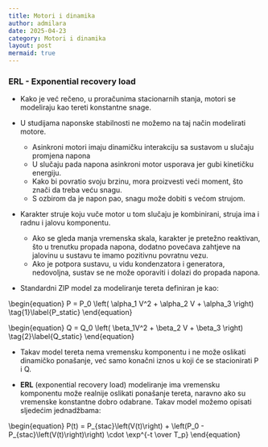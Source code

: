 ```yaml
---
title: Motori i dinamika
author: admilara
date: 2025-04-23
category: Motori i dinamika
layout: post
mermaid: true
---
```


### ERL - Exponential recovery load

- Kako je već rečeno, u proračunima stacionarnih stanja, motori se modeliraju kao
tereti konstantne snage. 
- U studijama naponske stabilnosti ne možemo na taj način modelirati motore.
    - Asinkroni motori imaju dinamičku interakciju sa sustavom u slučaju promjena napona
    - U slučaju pada napona asinkroni motor usporava jer gubi kinetičku energiju.
    - Kako bi povratio svoju brzinu, mora proizvesti veći moment, što znači da treba veću snagu.
    - S ozbirom da je napon pao, snagu može dobiti s većom strujom. 
    
- Karakter struje koju vuče motor u tom slučaju je kombinirani, struja ima i radnu i 
jalovu komponentu. 
    - Ako se gleda manja vremenska skala, karakter je pretežno reaktivan, što u trenutku 
    propada napona, dodatno povećava zahtjeve na jalovinu u sustavu te imamo pozitivnu povratnu vezu.
    - Ako je potpora sustavu, u vidu kondenzatora i generatora, nedovoljna, sustav se ne može 
    oporaviti i dolazi do propada napona. 
    
- Standardni ZIP model za modeliranje tereta definiran je kao:

\begin{equation}
    P = P_0 \left( \alpha_1 V^2 + \alpha_2 V + \alpha_3 \right)
    \tag{1}\label{P_static}
\end{equation}

\begin{equation}
    Q = Q_0 \left( \beta_1V^2 + \beta_2 V + \beta_3 \right)
    \tag{2}\label{Q_static}
\end{equation}

- Takav model tereta nema vremensku komponentu i ne može oslikati dinamičko
ponašanje, već samo konačni iznos u koji će se stacionirati P i Q. 

- **ERL** (exponential recovery load) modeliranje ima vremensku komponentu može
realnije oslikati ponašanje tereta, naravno ako su vremenske konstantne dobro odabrane. Takav model možemo
opisati sljedećim jednadžbama:

\begin{equation}
    P(t) = P_{stac}\left(V(t)\right) + \left(P_0 - P_{stac}\left(V(t)\right)\right) \cdot \exp^{-t \over T_p}
\end{equation}


